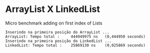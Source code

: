 # ArrayList X LinkedList

Micro benchmark adding on first index of Lists

```
Inserindo na primeira posição do ArrayList ...
ArrayList: Tempo total :	 444949975 ns 	(0,444950 seconds)
Inserindo na primeira posição do LinkedList ...
LinkedList: Tempo total :	 25869130 ns 	(0,025869 seconds)
```